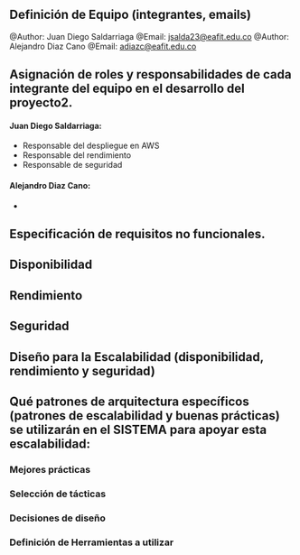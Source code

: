 ## Definición de Equipo (integrantes, emails)
@Author: Juan Diego Saldarriaga @Email: jsalda23@eafit.edu.co
@Author: Alejandro Diaz Cano @Email: adiazc@eafit.edu.co

## Asignación de roles y responsabilidades de cada integrante del equipo en el desarrollo del proyecto2.

#### Juan Diego Saldarriaga: 
  - Responsable del despliegue en AWS
  - Responsable del rendimiento
  - Responsable de seguridad

#### Alejandro Diaz Cano:
  - 


## Especificación de requisitos no funcionales.

## Disponibilidad

## Rendimiento

## Seguridad

## Diseño para la Escalabilidad (disponibilidad, rendimiento y seguridad)

## Qué patrones de arquitectura específicos (patrones de escalabilidad y buenas prácticas) se utilizarán en el SISTEMA para apoyar esta escalabilidad:

### Mejores prácticas

### Selección de tácticas 

### Decisiones de diseño 

### Definición de Herramientas a utilizar

